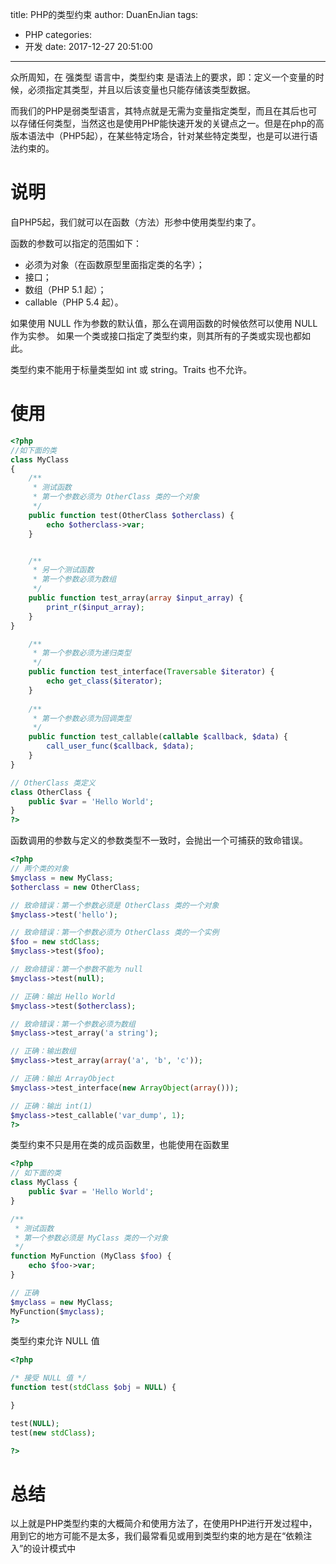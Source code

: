 title: PHP的类型约束
author: DuanEnJian
tags:
  - PHP
categories:
  - 开发
date: 2017-12-27 20:51:00
---
众所周知，在 强类型 语言中，类型约束 是语法上的要求，即：定义一个变量的时候，必须指定其类型，并且以后该变量也只能存储该类型数据。

而我们的PHP是弱类型语言，其特点就是无需为变量指定类型，而且在其后也可以存储任何类型，当然这也是使用PHP能快速开发的关键点之一。但是在php的高版本语法中（PHP5起），在某些特定场合，针对某些特定类型，也是可以进行语法约束的。

<!-- more -->
# 说明
自PHP5起，我们就可以在函数（方法）形参中使用类型约束了。

函数的参数可以指定的范围如下：

 - 必须为对象（在函数原型里面指定类的名字）；
 - 接口；
 - 数组（PHP 5.1 起）；
 - callable（PHP 5.4 起）。

如果使用 NULL 作为参数的默认值，那么在调用函数的时候依然可以使用 NULL 作为实参。
如果一个类或接口指定了类型约束，则其所有的子类或实现也都如此。

类型约束不能用于标量类型如 int 或 string。Traits 也不允许。

# 使用
```php
<?php
//如下面的类
class MyClass
{
    /**
     * 测试函数
     * 第一个参数必须为 OtherClass 类的一个对象
     */
    public function test(OtherClass $otherclass) {
        echo $otherclass->var;
    }


    /**
     * 另一个测试函数
     * 第一个参数必须为数组 
     */
    public function test_array(array $input_array) {
        print_r($input_array);
    }
}

    /**
     * 第一个参数必须为递归类型
     */
    public function test_interface(Traversable $iterator) {
        echo get_class($iterator);
    }
    
    /**
     * 第一个参数必须为回调类型
     */
    public function test_callable(callable $callback, $data) {
        call_user_func($callback, $data);
    }
}

// OtherClass 类定义
class OtherClass {
    public $var = 'Hello World';
}
?>
```
函数调用的参数与定义的参数类型不一致时，会抛出一个可捕获的致命错误。
```php
<?php
// 两个类的对象
$myclass = new MyClass;
$otherclass = new OtherClass;

// 致命错误：第一个参数必须是 OtherClass 类的一个对象
$myclass->test('hello');

// 致命错误：第一个参数必须为 OtherClass 类的一个实例
$foo = new stdClass;
$myclass->test($foo);

// 致命错误：第一个参数不能为 null
$myclass->test(null);

// 正确：输出 Hello World 
$myclass->test($otherclass);

// 致命错误：第一个参数必须为数组
$myclass->test_array('a string');

// 正确：输出数组
$myclass->test_array(array('a', 'b', 'c'));

// 正确：输出 ArrayObject
$myclass->test_interface(new ArrayObject(array()));

// 正确：输出 int(1)
$myclass->test_callable('var_dump', 1);
?>
```
类型约束不只是用在类的成员函数里，也能使用在函数里
```php
<?php
// 如下面的类
class MyClass {
    public $var = 'Hello World';
}

/**
 * 测试函数
 * 第一个参数必须是 MyClass 类的一个对象
 */
function MyFunction (MyClass $foo) {
    echo $foo->var;
}

// 正确
$myclass = new MyClass;
MyFunction($myclass);
?>
```
类型约束允许 NULL 值
```php
<?php

/* 接受 NULL 值 */
function test(stdClass $obj = NULL) {

}

test(NULL);
test(new stdClass);

?>
```
# 总结
以上就是PHP类型约束的大概简介和使用方法了，在使用PHP进行开发过程中，用到它的地方可能不是太多，我们最常看见或用到类型约束的地方是在“依赖注入”的设计模式中